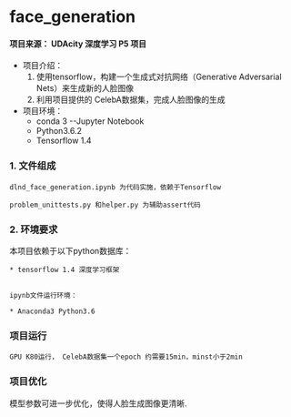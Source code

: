 # face_generation

#### 项目来源： UDAcity 深度学习 P5 项目 ####

- 项目介绍：
  1. 使用tensorflow，构建一个生成式对抗网络（Generative Adversarial Nets）来生成新的人脸图像
  2. 利用项目提供的 CelebA数据集，完成人脸图像的生成
- 项目环境：
  - conda 3 --Jupyter Notebook
  - Python3.6.2
  - Tensorflow 1.4
  
### 1. 文件组成 ###

    dlnd_face_generation.ipynb 为代码实施，依赖于Tensorflow
	
  	problem_unittests.py 和helper.py 为辅助assert代码


### 2. 环境要求 ###
   本项目依赖于以下python数据库：

    
    * tensorflow 1.4 深度学习框架
       
   
	ipynb文件运行环境：

    * Anaconda3 Python3.6
    
       
### 项目运行 ###
    
    GPU K80运行， CelebA数据集一个epoch 约需要15min，minst小于2min
    
### 项目优化 ###
  
  模型参数可进一步优化，使得人脸生成图像更清晰.
